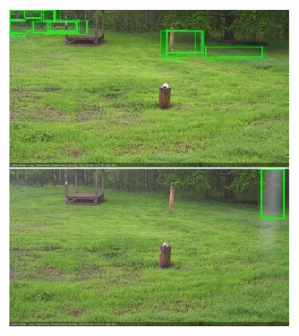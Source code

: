 ![20200608-181046-182048](in2/20200608/20200608-181046-182048_0_.jpg)
![20200608-183105-184111](in2/20200608/20200608-183105-184111_0_.jpg)
